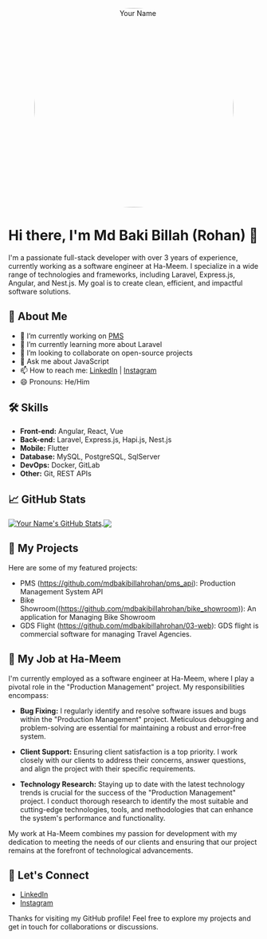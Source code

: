<p align="center">
  <img style="border-radius: 50%" src="https://scontent.fdac11-1.fna.fbcdn.net/v/t39.30808-6/335276832_1219124865656811_8339756485705858574_n.jpg?_nc_cat=111&ccb=1-7&_nc_sid=3635dc&_nc_eui2=AeGpKzZvHY_BFcCB44K8XnlxThprSL-OfhBOGmtIv45-EFmb2eJYJuQZ2A_TLHB0Bj8xqyx4EvOMv3nxEaykUOIk&_nc_ohc=3aZxgE2AxbQAX97ve0P&_nc_ht=scontent.fdac11-1.fna&oh=00_AfCRh4_z7iIaiENgGFlgdhDsYLgH9FsHwXTJWx9WvjXdPA&oe=65849B45" alt="Your Name" width="400"/>
</p>

# Hi there, I'm Md Baki Billah (Rohan) 👋

I'm a passionate full-stack developer with over 3 years of experience, currently working as a software engineer at Ha-Meem. I specialize in a wide range of technologies and frameworks, including Laravel, Express.js, Angular, and Nest.js. My goal is to create clean, efficient, and impactful software solutions.

## 🚀 About Me

- 🔭 I’m currently working on [PMS](https://github.com/mdbakibillahrohan/pms-api)
- 🌱 I’m currently learning more about Laravel
- 👯 I’m looking to collaborate on open-source projects
- 💬 Ask me about JavaScript
- 📫 How to reach me: [LinkedIn](https://www.linkedin.com/in/md-bakibillah-rohan-a4ab0b215/) | [Instagram](https://www.instagram.com/rohanmustafizurrahman)
- 😄 Pronouns: He/Him

## 🛠️ Skills

- **Front-end:** Angular, React, Vue
- **Back-end:** Laravel, Express.js, Hapi.js, Nest.js
- **Mobile:** Flutter
- **Database:** MySQL, PostgreSQL, SqlServer
- **DevOps:** Docker, GitLab
- **Other:** Git, REST APIs

## 📈 GitHub Stats

<a href="https://github.com/mdbakibillahrohan">
  <img align="center" src="https://github-readme-stats.vercel.app/api?username=mdbakibillahrohan&show_icons=true&theme=dark" alt="Your Name's GitHub Stats" />
</a>
<a href="https://github.com/mdbakibillahrohan">
  <img align="center" src="https://github-readme-stats.vercel.app/api/top-langs/?username=mdbakibillahrohan&layout=compact&theme=dark" />
</a>

## 📂 My Projects

Here are some of my featured projects:

- PMS (https://github.com/mdbakibillahrohan/pms_api): Production Management System API
- Bike Showroom((https://github.com/mdbakibillahrohan/bike_showroom)): An application for Managing Bike Showroom
- GDS Flight (https://github.com/mdbakibillahrohan/03-web): GDS flight is commercial software for managing Travel Agencies.

## 💼 My Job at Ha-Meem

I'm currently employed as a software engineer at Ha-Meem, where I play a pivotal role in the "Production Management" project. My responsibilities encompass:

- **Bug Fixing:** I regularly identify and resolve software issues and bugs within the "Production Management" project. Meticulous debugging and problem-solving are essential for maintaining a robust and error-free system.

- **Client Support:** Ensuring client satisfaction is a top priority. I work closely with our clients to address their concerns, answer questions, and align the project with their specific requirements.

- **Technology Research:** Staying up to date with the latest technology trends is crucial for the success of the "Production Management" project. I conduct thorough research to identify the most suitable and cutting-edge technologies, tools, and methodologies that can enhance the system's performance and functionality.

My work at Ha-Meem combines my passion for development with my dedication to meeting the needs of our clients and ensuring that our project remains at the forefront of technological advancements.

## 🤝 Let's Connect

- [LinkedIn](https://www.linkedin.com/in/md-bakibillah-rohan-a4ab0b215/)
- [Instagram](https://www.instagram.com/rohanmustafizurrahman)

Thanks for visiting my GitHub profile! Feel free to explore my projects and get in touch for collaborations or discussions.
